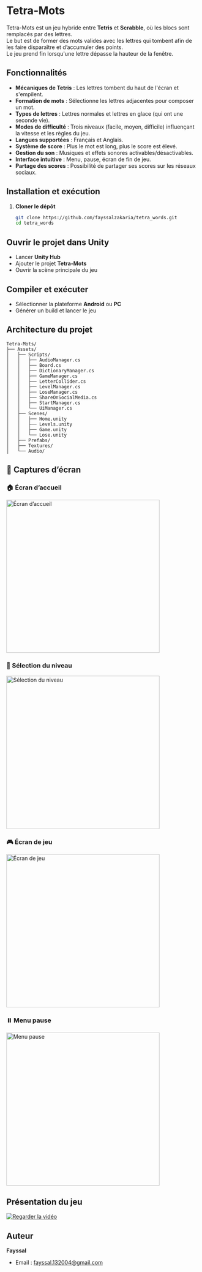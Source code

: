 # Tetra-Mots

Tetra-Mots est un jeu hybride entre **Tetris** et **Scrabble**, où les blocs sont remplacés par des lettres.  
Le but est de former des mots valides avec les lettres qui tombent afin de les faire disparaître et d’accumuler des points.  
Le jeu prend fin lorsqu'une lettre dépasse la hauteur de la fenêtre.

## Fonctionnalités

- **Mécaniques de Tetris** : Les lettres tombent du haut de l'écran et s'empilent.
- **Formation de mots** : Sélectionne les lettres adjacentes pour composer un mot.
- **Types de lettres** : Lettres normales et lettres en glace (qui ont une seconde vie).
- **Modes de difficulté** : Trois niveaux (facile, moyen, difficile) influençant la vitesse et les règles du jeu.
- **Langues supportées** : Français et Anglais.
- **Système de score** : Plus le mot est long, plus le score est élevé.
- **Gestion du son** : Musiques et effets sonores activables/désactivables.
- **Interface intuitive** : Menu, pause, écran de fin de jeu.
- **Partage des scores** : Possibilité de partager ses scores sur les réseaux sociaux.

## Installation et exécution

1. **Cloner le dépôt**  
   ```bash
   git clone https://github.com/fayssalzakaria/tetra_words.git
   cd tetra_words
## Ouvrir le projet dans Unity

- Lancer **Unity Hub**  
- Ajouter le projet **Tetra-Mots**  
- Ouvrir la scène principale du jeu  

## Compiler et exécuter

- Sélectionner la plateforme **Android** ou **PC**  
- Générer un build et lancer le jeu  

## Architecture du projet
```
Tetra-Mots/
├── Assets/
│   ├── Scripts/
│   │   ├── AudioManager.cs
│   │   ├── Board.cs
│   │   ├── DictionaryManager.cs
│   │   ├── GameManager.cs
│   │   ├── LetterCollider.cs
│   │   ├── LevelManager.cs
│   │   ├── LoseManager.cs
│   │   ├── ShareOnSocialMedia.cs
│   │   ├── StartManager.cs
│   │   └── UiManager.cs
│   ├── Scenes/
│   │   ├── Home.unity
│   │   ├── Levels.unity
│   │   ├── Game.unity
│   │   └── Lose.unity
│   ├── Prefabs/
│   ├── Textures/
│   └── Audio/
```
## 📸 Captures d’écran

### 🏠 Écran d’accueil  
<img src="./Image/Screen1.jpg" alt="Écran d’accueil" width="400"/>

### 🎯 Sélection du niveau  
<img src="./Image/Screen2.jpg" alt="Sélection du niveau" width="400"/>

### 🎮 Écran de jeu  
<img src="./Image/Screen3.jpg" alt="Écran de jeu" width="400"/>

### ⏸️ Menu pause  
<img src="./Image/Screen4.jpg" alt="Menu pause" width="400"/>

##   Présentation du jeu

[![Regarder la vidéo](Demo%20tetra-words.png)](Demo%20tetra-words.mp4)
##  Auteur  
**Fayssal**  
- Email : fayssal.132004@gmail.com
